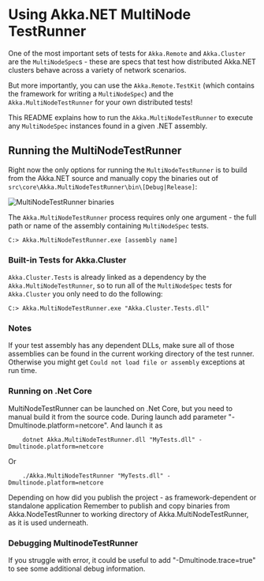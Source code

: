 # Using Akka.NET MultiNode TestRunner

One of the most important sets of tests for `Akka.Remote` and `Akka.Cluster` are the `MultiNodeSpec`s - these are specs that test how distributed Akka.NET clusters behave across a variety of network scenarios.

But more importantly, you can use the `Akka.Remote.TestKit` (which contains the framework for writing a `MultiNodeSpec`) and the `Akka.MultiNodeTestRunner` for your own distributed tests!

This README explains how to run the `Akka.MultiNodeTestRunner` to execute any `MultiNodeSpec` instances found in a given .NET assembly.

## Running the MultiNodeTestRunner

Right now the only options for running the `MultiNodeTestRunner` is to build from the Akka.NET source and manually copy the binaries out of `src\core\Akka.MultiNodeTestRunner\bin\[Debug|Release]`:

![MultiNodeTestRunner binaries](../../../documentation/wiki/images/multinode-teskit/multi-node-testrunner-binaries.png)

The `Akka.MultiNodeTestRunner` process requires only one argument - the full path or name of the assembly containing `MultiNodeSpec` tests.

    C:> Akka.MultiNodeTestRunner.exe [assembly name]

### Built-in Tests for Akka.Cluster

`Akka.Cluster.Tests` is already linked as a dependency by the `Akka.MultiNodeTestRunner`, so to run all of the `MultiNodeSpec` tests for `Akka.Cluster` you only need to do the following:

    C:> Akka.MultiNodeTestRunner.exe "Akka.Cluster.Tests.dll"

### Notes

If your test assembly has any dependent DLLs, make sure all of those assemblies can be found in the current working directory of the test runner. Otherwise you might get `Could not load file or assembly` exceptions at run time.

### Running on .Net Core 

MultiNodeTestRunner can be launched on .Net Core, but you need to manual build it from the source code. 
During launch add parameter "-Dmultinode.platform=netcore".
And launch it as   
```
    dotnet Akka.MultiNodeTestRunner.dll "MyTests.dll" -Dmultinode.platform=netcore
```
Or 
```
    ./Akka.MultiNodeTestRunner "MyTests.dll" -Dmultinode.platform=netcore
```
Depending on how did you publish the project - as framework-dependent or standalone application
Remember to publish and copy binaries from Akka.NodeTestRunner to working directory of Akka.MultiNodeTestRunner, 
as it is used underneath. 

### Debugging MultinodeTestRunner

If you struggle with error, it could be useful to add "-Dmultinode.trace=true" to see some additional debug information. 



